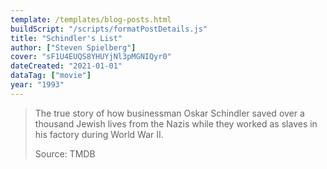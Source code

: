 ```yaml
---
template: /templates/blog-posts.html
buildScript: "/scripts/formatPostDetails.js"
title: "Schindler's List"
author: ["Steven Spielberg"]
cover: "sF1U4EUQS8YHUYjNl3pMGNIQyr0"
dateCreated: "2021-01-01"
dataTag: ["movie"]
year: "1993"
---
```


> The true story of how businessman Oskar Schindler saved over a thousand Jewish lives from the Nazis while they worked as slaves in his factory during World War II.
>
> Source: TMDB

